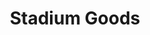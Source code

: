 ---
pid: LLP273
title: Stadium Goods
location_transcription: Back of my School
zipcode: '19120'
outside_phl: 
neighborhood: Logan,Olney
age: '13'
age_range: 13-19
instagram: 
image_file_name: LLP_273.jpg
proposal_transcription: I would make a monument of the classic Jordan 8 's.  In today's
  society having good sneakers can make someone look at you differently.  Some younger
  kids can bust on you for not having good sneakers.  Therefore a monument of the
  classic bred Jordan 8's will make a huge statement.  It will represent how sneakers
  are on of the strongest development in apparel.
topic: Class Structure,Pop Culture,Sports,Youth
topic_summary: 0, 0, 0, 0
type: Sculpture Statue
keywords_other: 
credit: Emma Oly
image_labels: 
twitter: 
facebook: 
permalink: "/monuments/llp273/"
layout: item-page
---